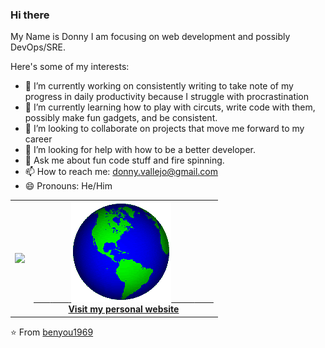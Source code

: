 ### Hi there
My Name is Donny I am focusing on web development and possibly DevOps/SRE.

Here's some of my interests:

- 🔭 I’m currently working on consistently writing to take note of my progress in daily productivity because I struggle with procrastination
- 🌱 I’m currently learning how to play with circuts, write code with them, possibly make fun gadgets, and be consistent.
- 👯 I’m looking to collaborate on projects that move me forward to my career
- 🤔 I’m looking for help with how to be a better developer.
- 💬 Ask me about fun code stuff and fire spinning.
- 📫 How to reach me: donny.vallejo@gmail.com
- 😄 Pronouns: He/Him

<table width="100%"  border="0" cellpadding="0" cellspacing="0">
  <tr>
    <td align="center">
      <img align="left" src="https://github-readme-stats.vercel.app/api?username=benyou1969&show_icons=true&theme=dracula" />
    </td>
    <td align="center">
      <a href="https://benyou.me">
        <span>&nbsp;&nbsp;&nbsp;&nbsp;&nbsp;&nbsp;&nbsp;</span>
        <span>&nbsp;&nbsp;&nbsp;&nbsp;&nbsp;&nbsp;&nbsp;</span>
        <img src="https://github.com/benyou1969/benyou1969/blob/master/globe.gif?raw=true" />
        <span>&nbsp;&nbsp;&nbsp;&nbsp;&nbsp;&nbsp;&nbsp;&nbsp;</span>
        <span>&nbsp;&nbsp;&nbsp;&nbsp;&nbsp;&nbsp;&nbsp;&nbsp;</span>
        <br>
        <strong>Visit my personal website </strong>
    </td>
  </tr>
</table>

⭐️ From [benyou1969](https://github.com/benyou1969)
